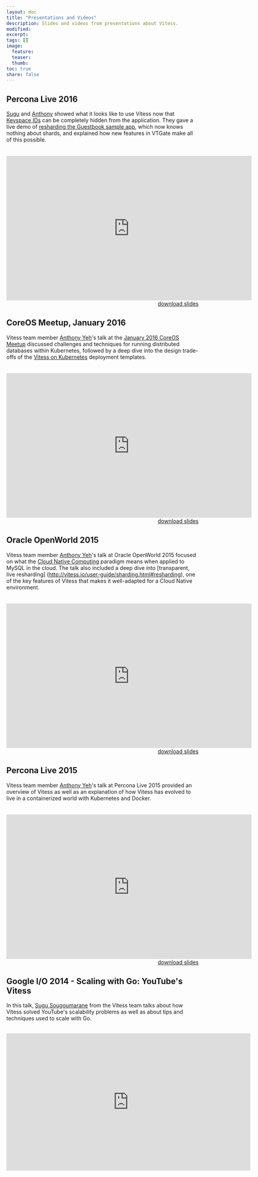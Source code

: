 ```yaml
---
layout: doc
title: "Presentations and Videos"
description: Slides and videos from presentations about Vitess.
modified:
excerpt:
tags: []
image:
  feature:
  teaser:
  thumb:
toc: true
share: false
---
```


## Percona Live 2016

[Sugu](https://github.com/sougou) and [Anthony](https://github.com/enisoc)
showed what it looks like to use Vitess now that
[Keyspace IDs](http://vitess.io/overview/concepts.html#keyspace-id) can be
completely hidden from the application. They gave a live demo of
[resharding the Guestbook sample app](http://vitess.io/user-guide/sharding-kubernetes.html),
which now knows nothing about shards, and explained how new features in VTGate
make all of this possible.

<iframe src="http://docs.google.com/gview?url=http://vitess.io/resources/percona-2016.pdf&embedded=true" style="width:643px; height:379px; margin-top: 20px;" frameborder="0"></iframe>
<div style="text-align: right; width: 100%; margin-bottom:20px"><a href="http://vitess.io/resources/percona-2016.pdf">download slides</a></div>

## CoreOS Meetup, January 2016

Vitess team member [Anthony Yeh](https://github.com/enisoc)'s talk at
the [January 2016 CoreOS Meetup](http://www.meetup.com/coreos/events/228233948/)
discussed challenges and techniques for running distributed databases
within Kubernetes, followed by a deep dive into the design trade-offs
of the [Vitess on Kubernetes](https://github.com/youtube/vitess/tree/master/examples/kubernetes)
deployment templates.

<iframe src="http://docs.google.com/gview?url=http://vitess.io/resources/coreos-meetup-2016-01-27.pdf&embedded=true" style="width:643px; height:379px; margin-top: 20px;" frameborder="0"></iframe>
<div style="text-align: right; width: 100%; margin-bottom:20px"><a href="http://vitess.io/resources/coreos-meetup-2016-01-27.pdf">download slides</a></div>

## Oracle OpenWorld 2015

Vitess team member [Anthony Yeh](https://github.com/enisoc)'s talk at
Oracle OpenWorld 2015 focused on
what the [Cloud Native Computing](http://cncf.io) paradigm means when
applied to MySQL in the cloud. The talk also included a deep dive into
[transparent, live resharding]
(http://vitess.io/user-guide/sharding.html#resharding), one of the key
features of Vitess that makes it well-adapted for a Cloud Native environment.

<iframe src="http://docs.google.com/gview?url=http://vitess.io/resources/openworld-2015-vitess.pdf&embedded=true" style="width:643px; height:379px; margin-top: 20px;" frameborder="0"></iframe>
<div style="text-align: right; width: 100%; margin-bottom:20px"><a href="http://vitess.io/resources/openworld-2015-vitess.pdf">download slides</a></div>

## Percona Live 2015

Vitess team member [Anthony Yeh](https://github.com/enisoc)'s talk at
Percona Live 2015 provided an overview of Vitess as well as an explanation
of how Vitess has evolved to live in a containerized world with
Kubernetes and Docker.

<iframe src="http://docs.google.com/gview?url=http://vitess.io/resources/percona-2015-vitess-and-kubernetes.pdf&embedded=true" style="width:643px; height:379px; margin-top: 20px;" frameborder="0"></iframe>
<div style="text-align: right; width: 100%; margin-bottom:20px"><a href="https://github.com/youtube/vitess/blob/master/doc/slides/Percona2015.pptx?raw=true">download slides</a></div>


## Google I/O 2014 - Scaling with Go: YouTube's Vitess

In this talk, [Sugu Sougoumarane](https://github.com/sougou)
from the Vitess team talks about how Vitess
solved YouTube's scalability problems as well as about tips and techniques
used to scale with Go.<br><br>

<iframe width="640" height="360" src="https://www.youtube.com/embed/midJ6b1LkA0" frameborder="0" allowfullscreen></iframe>
